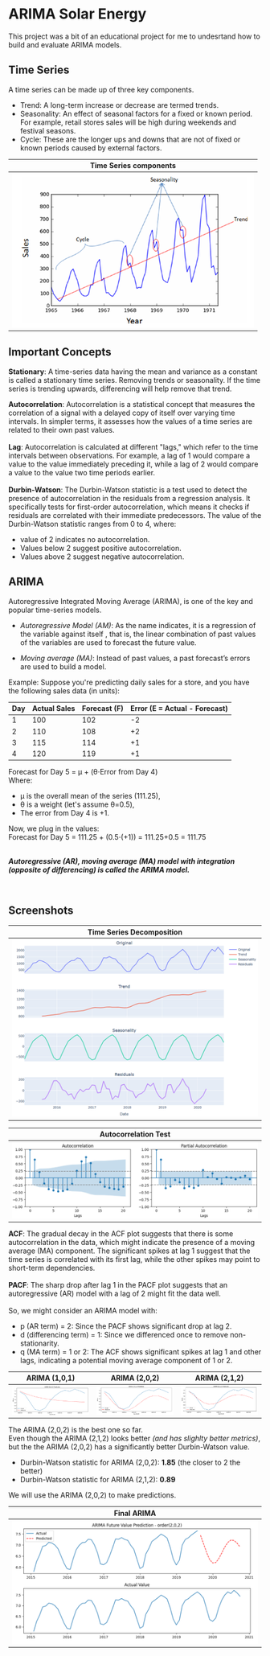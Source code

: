 # ARIMA Solar Energy

This project was a bit of an educational project for me to undesrtand how to build and evaluate ARIMA models.

## Time Series

A time series can be made up of three key components.

- Trend: A long-term increase or decrease are termed trends.
- Seasonality: An effect of seasonal factors for a fixed or known period. For example, retail stores sales will be high during weekends and festival seasons.
- Cycle: These are the longer ups and downs that are not of fixed or known periods caused by external factors.

| Time Series components                 |
| -------------------------------------- |
| ![Landing](./readme/ts_components.png) |

## Important Concepts

**Stationary**: A time-series data having the mean and variance as a constant is called a stationary time series. Removing trends or seasonality. If the time series is trending upwards, differencing will help remove that trend.

**Autocorrelation**: Autocorrelation is a statistical concept that measures the correlation of a signal with a delayed copy of itself over varying time intervals. In simpler terms, it assesses how the values of a time series are related to their own past values.
<br><br>
**Lag**: Autocorrelation is calculated at different "lags," which refer to the time intervals between observations. For example, a lag of 1 would compare a value to the value immediately preceding it, while a lag of 2 would compare a value to the value two time periods earlier.
<br><br>
**Durbin-Watson**: The Durbin-Watson statistic is a test used to detect the presence of autocorrelation in the residuals from a regression analysis. It specifically tests for first-order autocorrelation, which means it checks if residuals are correlated with their immediate predecessors. The value of the Durbin-Watson statistic ranges from 0 to 4, where:

- value of 2 indicates no autocorrelation.
- Values below 2 suggest positive autocorrelation.
- Values above 2 suggest negative autocorrelation.

## ARIMA

Autoregressive Integrated Moving Average (ARIMA), is one of the key and popular time-series models.

- _Autoregressive Model (AM)_: As the name indicates, it is a regression of the variable
  against itself , that is, the linear combination of past values of the variables are used to
  forecast the future value.

- _Moving average (MA)_: Instead of past values, a past forecast’s errors are used to build
  a model.

Example:
Suppose you're predicting daily sales for a store, and you have the following sales data (in units):

| Day | Actual Sales | Forecast (F) | Error (E = Actual - Forecast) |
| --- | ------------ | ------------ | ----------------------------- |
| 1   | 100          | 102          | -2                            |
| 2   | 110          | 108          | +2                            |
| 3   | 115          | 114          | +1                            |
| 4   | 120          | 119          | +1                            |

Forecast for Day 5 = μ + (θ⋅Error from Day 4)
<br>
Where:

- μ is the overall mean of the series (111.25),
- θ is a weight (let's assume θ=0.5),
- The error from Day 4 is +1.

Now, we plug in the values:
<br>
Forecast for Day 5 = 111.25 + (0.5⋅(+1)) = 111.25+0.5 = 111.75
<br><br>

**_Autoregressive (AR), moving average (MA) model with integration (opposite of differencing) is called the ARIMA model._**

<br>

## Screenshots

<!-- | Time Series Decomposition                            | Autocorrelation Test                                 |
| ---------------------------------------------------- | ---------------------------------------------------- |
| ![Landing](./readme/time_series_decomposition_1.png) | ![Landing](./readme/time_series_decomposition_2.png) | -->

| Time Series Decomposition                          |
| -------------------------------------------------- |
| ![Landing](./readme/time_series_decomposition.png) |

| Autocorrelation Test              |
| --------------------------------- |
| ![Landing](./readme/acf_pacf.png) |

**ACF**: The gradual decay in the ACF plot suggests that there is some autocorrelation in the data, which might indicate the presence of a moving average (MA) component. The significant spikes at lag 1 suggest that the time series is correlated with its first lag, while the other spikes may point to short-term dependencies.
<br><br>
**PACF**: The sharp drop after lag 1 in the PACF plot suggests that an autoregressive (AR) model with a lag of 2 might fit the data well.
<br><br>
So, we might consider an ARIMA model with:

- p (AR term) = 2: Since the PACF shows significant drop at lag 2.
- d (differencing term) = 1: Since we differenced once to remove non-stationarity.
- q (MA term) = 1 or 2: The ACF shows significant spikes at lag 1 and other lags, indicating a potential moving average component of 1 or 2.

| ARIMA (1,0,1)                      | ARIMA (2,0,2)                      | ARIMA (2,1,2)                      |
| ---------------------------------- | ---------------------------------- | ---------------------------------- |
| ![Landing](./readme/arima_101.png) | ![Landing](./readme/arima_202.png) | ![Landing](./readme/arima_212.png) |

The ARIMA (2,0,2) is the best one so far.
<br>
Even though the ARIMA (2,1,2) looks better _(and has slighlty better metrics)_, but the the ARIMA (2,0,2) has a significantly better Durbin-Watson value.

- Durbin-Watson statistic for ARIMA (2,0,2): **1.85** (the closer to 2 the better)
- Durbin-Watson statistic for ARIMA (2,1,2): **0.89**

We will use the ARIMA (2,0,2) to make predictions.

| Final ARIMA                          |
| ------------------------------------ |
| ![Landing](./readme/final_arima.png) |
